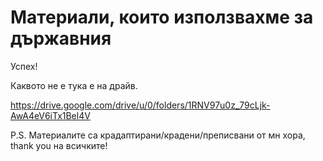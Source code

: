 # Материали, които използвахме за държавния

Успех!

Каквото не е тука е на драйв.

https://drive.google.com/drive/u/0/folders/1RNV97u0z_79cLjk-AwA4eV6iTx1Bel4V

P.S. Материалите са крадаптирани/крадени/преписвани от мн хора, thank you на всичките!
